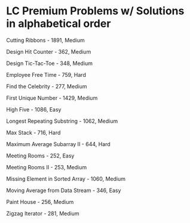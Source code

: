 # LC Premium Problems w/ Solutions in alphabetical order
Cutting Ribbons - 1891, Medium

Design Hit Counter - 362, Medium

Design Tic-Tac-Toe - 348, Medium

Employee Free Time - 759, Hard

Find the Celebrity - 277, Medium

First Unique Number - 1429, Medium

High Five - 1086, Easy

Longest Repeating Substring - 1062, Medium

Max Stack - 716, Hard

Maximum Average Subarray II - 644, Hard

Meeting Rooms - 252, Easy

Meeting Rooms II - 253, Medium

Missing Element in Sorted Array - 1060, Medium

Moving Average from Data Stream - 346, Easy

Paint House - 256, Medium

Zigzag Iterator - 281, Medium

